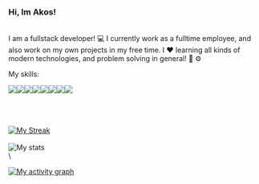 ### Hi, Im Akos!
\
I am a fullstack developer! 💻 I currently work as a fulltime employee, and also work on my own projects in my free time. I ❤️ learning all kinds of modern technologies, and problem solving in general! 🧠 ⚙️

My skills:

<img src="https://img.shields.io/badge/-typescript-blue?logo=typescript&logoColor=white&style=flat"><img src="https://img.shields.io/badge/-JavaScript-f7df1e?logo=javascript&logoColor=black&style=flat"><img src="https://img.shields.io/badge/-C%23-9B4993?logo=C-sharp&logoColor=black&style=flat"><img src="https://img.shields.io/badge/-Angular-dd1b16?logo=angular&logoColor=black&style=flat"><img src="https://img.shields.io/badge/-NodeJs-43853D?logo=node.js&logoColor=black&style=flat"><img src="https://img.shields.io/badge/MSSQL-gray?logo=microsoft-sql-server&logoColor=white"><img src="https://img.shields.io/badge/MongoDB-4ea94b.svg?logo=mongodb&logoColor=white"><img src="https://img.shields.io/badge/GraphQL-161e26?logo=graphql&logoColor=e535ab">
\
\
<span class="iconify" data-icon="simple-icons:typescript"></span>

\
\
[![My Streak](http://github-readme-streak-stats.herokuapp.com?user=projectaki&theme=synthwave&date_format=M%20j%5B%2C%20Y%5D)](https://git.io/streak-stats)
\
\
![My stats](https://github-readme-stats.vercel.app/api?username=projectaki&count_private=true&show_icons=true&theme=synthwave)
\
\
<!-- [![My top languages](https://github-readme-stats.vercel.app/api/top-langs/?username=projectaki)](https://github.com/anuraghazra/github-readme-stats) -->
[![My activity graph](https://activity-graph.herokuapp.com/graph?username=projectaki&theme=redical)](https://github.com/ashutosh00710/github-readme-activity-graph)

